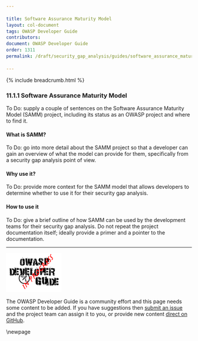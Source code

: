 ```yaml
---

title: Software Assurance Maturity Model
layout: col-document
tags: OWASP Developer Guide
contributors:
document: OWASP Developer Guide
order: 1311
permalink: /draft/security_gap_analysis/guides/software_assurance_maturity_model/

---
```


{% include breadcrumb.html %}

### 11.1.1 Software Assurance Maturity Model

To Do: supply a couple of sentences on the Software Assurance Maturity Model (SAMM) project,
including its status as an OWASP project and where to find it.

#### What is SAMM?

To Do: go into more detail about the SAMM project so that a developer can gain an overview
of what the model can provide for them, specifically from a security gap analysis point of view.

#### Why use it?

To Do: provide more context for the SAMM model that allows developers
to determine whether to use it for their security gap analysis.

#### How to use it

To Do: give a brief outline of how SAMM can be used by the development teams for their security gap analysis.
Do not repeat the project documentation itself; ideally provide a primer and a pointer to the documentation.

----

![Developer Guide](../../assets/images/dg_wip.png "OWASP Developer Guide")

The OWASP Developer Guide is a community effort and this page needs some content to be added.
If you have suggestions then [submit an issue][issue130101] and the project team can assign it to you,
or provide new content [direct on GitHub][edit130101].

[issue130101]: https://github.com/OWASP/www-project-developer-guide/issues/new?labels=enhancement&template=request.md&title=Update:%2013-security-gap-analysis/01-guides/01-samm
[edit130101]: https://github.com/OWASP/www-project-developer-guide/blob/main/draft/13-security-gap-analysis/01-guides/01-samm.md

\newpage
